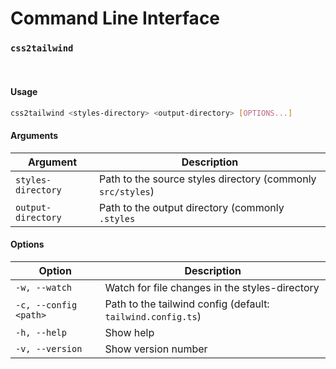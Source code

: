 # Command Line Interface

### `css2tailwind`

<br />

#### Usage

```sh
css2tailwind <styles-directory> <output-directory> [OPTIONS...]
```

#### Arguments

| Argument           | Description                                                 |
| ------------------ | ----------------------------------------------------------- |
| `styles-directory` | Path to the source styles directory (commonly `src/styles`) |
| `output-directory` | Path to the output directory (commonly `.styles`            |

#### Options

| Option                | Description                                                 |
| --------------------- | ----------------------------------------------------------- |
| `-w, --watch`         | Watch for file changes in the styles-directory              |
| `-c, --config <path>` | Path to the tailwind config (default: `tailwind.config.ts`) |
| `-h, --help`          | Show help                                                   |
| `-v, --version`       | Show version number                                         |
